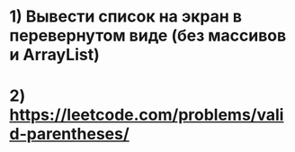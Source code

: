 # 1) Вывести список на экран в перевернутом виде (без массивов и ArrayList)




# 2) https://leetcode.com/problems/valid-parentheses/
